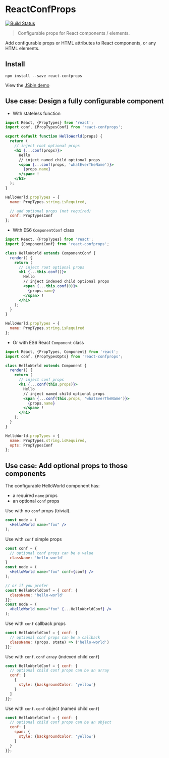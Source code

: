 # ReactConfProps
[![Build Status](https://travis-ci.org/sylvaindethier/react-confprops.svg?branch=master)](https://travis-ci.org/sylvaindethier/react-confprops)

> Configurable props for React components / elements.

Add configurable props or HTML attributes to React components, or any HTML elements.


## Install

`npm install --save react-confprops`

View the [JSbin demo](https://jsbin.com/xivuqe)


## Use case: Design a fully configurable component

  * With stateless function
```jsx
import React, {PropTypes} from 'react';
import conf, {PropTypesConf} from 'react-confprops';

export default function HelloWorld(props) {
  return (
    // inject root optional props
    <h1 {...conf(props)}>
      Hello
      // inject named child optional props
      <span {...conf(props, 'whatEverTheName')}>
        {props.name}
      </span> !
    </h1>
  );
}

HelloWorld.propTypes = {
  name: PropTypes.string.isRequired,

  // add optional props (not required)
  conf: PropTypesConf
};
```

  * With ES6 `ComponentConf` class
```jsx
import React, {PropTypes} from 'react';
import {ComponentConf} from 'react-confprops';

class HelloWorld extends ComponentConf {
  render() {
    return (
      // inject root optional props
      <h1 {...this.conf()}>
        Hello
        // inject indexed child optional props
        <span {...this.conf(0)}>
          {props.name}
        </span> !
      </h1>
    );
  }
}

HelloWorld.propTypes = {
  name: PropTypes.string.isRequired
};
```

  * Or with ES6 React `Component` class
```jsx
import React, {PropTypes, Component} from 'react';
import conf, {PropTypesOpts} from 'react-confprops';

class HelloWorld extends Component {
  render() {
    return (
      // inject conf props
      <h1 {...conf(this.props)}>
        Hello
        // inject named child optional props
        <span {...conf(this.props, 'whatEverTheName')}>
          {props.name}
        </span> !
      </h1>
    );
  }
}

HelloWorld.propTypes = {
  name: PropTypes.string.isRequired,
  opts: PropTypesConf
};
```


## Use case: Add optional props to those components

The configurable HelloWorld component has:
  - a required `name` props
  - an optional `conf` props

Use with no `conf` props (trivial).
```jsx
const node = (
  <HelloWorld name="foo" />
);
```

Use with `conf` simple props
```jsx
const conf = {
  // optional conf props can be a value
  className: 'hello-world'
}
const node = (
  <HelloWorld name="foo" conf={conf} />
);

// or if you prefer
const HelloWorldConf = { conf: {
  className: 'hello-world'
}};
const node = (
  <HelloWorld name="foo" {...HelloWorldConf} />
);
```

Use with `conf` callback props
```jsx
const HelloWorldConf = { conf: {
  // optional conf props can be a callback
  className: (props, state) => ('hello-world')
}};
```

Use with `conf.conf` array (indexed child `conf`)
```jsx
const HelloWorldConf = { conf: {
  // optional child conf props can be an array
  conf: [
    {
      style: {backgroundColor: 'yellow'}
    }
  ]
}};
```

Use with `conf.conf` object (named child `conf`)
```jsx
const HelloWorldConf = { conf: {
  // optional child conf props can be an object
  conf: {
    span: {
      style: {backgroundColor: 'yellow'}
    }
  }
}};
```
